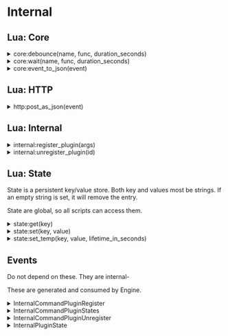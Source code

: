 ﻿# Internal

## Lua: Core

<details><summary>core:debounce(name, func, duration_seconds)</summary><br />
Debouncing a function ensures that it doesn’t get called too frequently. 

| Parameter        | Type     | Description                            |
|:-----------------|:--------:|:---------------------------------------|
| name             | string   | instance name (shared between scripts) |
| func             | function | function to invoke after duration      |
| duration_seconds | number   | duration before calling func           |

Everytime debounce is called, the timer is reset back to the duration. If you 
call debounce with another name a new timer is configured. Names are global, 
meaning that different scripts can use the same timer.

```lua
local hello = function()
    ui:print("Hello world")
end

core:debounce("sample1", hello, 10)

-- 9 seconds later. Timer is reset to 10 seconds again.
core:debounce("sample1", hello, 10)

-- 10 seconds later will output "Hello world"
```

This function is aliased as ``debounce`` (deprecated)
</details>

<details><summary>core:wait(name, func, duration_seconds)</summary><br />
Wait will wait for a duration before calling the function. If you redefine the wait, it 
will not reset the timer. This is the difference between this and debounce.

| Parameter        | Type     | Description                            |
|:-----------------|:--------:|:---------------------------------------|
| name             | string   | instance name (shared between scripts) |
| func             | function | function to invoke after duration      |
| duration_seconds | number   | duration before calling func           |

```lua
local hello = function()
    ui:print("Hello world")
end

core:wait("sample1", hello, 10)
core:wait("sample1", hello, 2)

-- 10 seconds later will output "Hello world"
```

This function is aliased as ``wait`` (deprecated)
</details>

<details><summary>core:event_to_json(event)</summary><br />
Encodes an event as a json-string.

| Parameter | Type  | Description                       |
|:----------|:-----:|:----------------------------------|
| event     | Event | Event as received from Slipstream |

```lua
function handle(event)
    core::print(core::event_to_json(event))
end
```

This function is aliased as ``event_to_json`` (deprecated)
</details>

## Lua: HTTP

<details><summary>http:post_as_json(event)</summary><br />
Performs a HTTP Post with payload and appropiate content-type.

| Parameter | Type   | Description  |
|:----------|:------:|:-------------|
| url       | string | URL endpoint |
| body      | string | JSON content |

Result will be written to the log.

This function is aliased as ``post_as_json`` (deprecated)
</details>

## Lua: Internal

<details><summary>internal:register_plugin(args)</summary><br />
Load a plugin. Used primarily in init.lua

Args is a LUA table, with the following keys

| Parameter   | Type   | Mandatory | Description                         |
|:------------|:------:|:----------|:------------------------------------|
| plugin_id   | string | No        | plugin id (defaults to plugin_name) |
| plugin_name | string | Yes       | name of plugin                      |

```lua
internal:register_plugin({ plugin_name = "TwitchPlugin" })
internal:register_plugin({ plugin_id = "TwitchPlugin", plugin_name = "TwitchPlugin" })
```

This function publishes `InternalCommandPluginRegister` event, that is handled by Engine.

This function is aliased as ``register_plugin`` (deprecated)
</details>

<details><summary>internal:unregister_plugin(id)</summary><br />
Removes a plugin

| Parameter | Type   | Description |
|:----------|:------:|:------------|
| id        | string | plugin id   |

```lua
internal:unregister_plugin("TwitchPlugin")
```

This function publishes `InternalCommandPluginUnregister` event, that is handled by Engine.


This function is aliased as ``unregister_plugin`` (deprecated)
</details>

## Lua: State

State is a persistent key/value store. Both key and values most be strings. 
If an empty string is set, it will remove the entry.

State are global, so all scripts can access them.

<details><summary>state:get(key)</summary><br />
Retrieves a value for a given key.

| Parameter | Type   | Description |
|:----------|:------:|:------------|
| key       | string |             |

```lua
core::print(state:get("hello"))
```

This function is aliased as ``get_state`` (deprecated)
</details>

<details><summary>state:set(key, value)</summary><br />
Set a key/value pair, overwriting any existing key.

| Parameter | Type   | Description |
|:----------|:------:|:------------|
| key       | string |             |
| value     | string |             |

```lua
state:set("hello", "world")
core::print(state:get("hello"))
```

This function is aliased as ``set_state`` (deprecated)
</details>

<details><summary>state:set_temp(key, value, lifetime_in_seconds)</summary><br />
Set a key/value pair, overwriting any existing key. It will be auto-removed after lifetime_in_seconds.

| Parameter           | Type   | Description |
|:--------------------|:------:|:------------|
| key                 | string |             |
| value               | string |             |
| lifetime_in_seconds | number |             |

```lua
state:set_temp("hello", "world", 10)
core::print(state:get("hello"))
```

This function is aliased as ``set_temp_state`` (deprecated)
</details>

## Events

Do not depend on these. They are internal-

These are generated and consumed by Engine.

<details><summary>InternalCommandPluginRegister</summary><br />
Request a plugin to be consumed

| Name            | Type    | Description                                                       |
|:----------------|:-------:|:------------------------------------------------------------------|
| EventType       | string  | `InternalCommandPluginRegister` (constant)                        |
| ExcludeFromTxrx | boolean | true (constant)                                                   |
| Uptime          | integer | Time of when the message was sent via Eventbus (in milliseconds). |
| Id              | string  | Id of the Plugin                                                  |
| PluginName      | string  | Name of the Plugin                                                |
| Configuration   | string  | JSON-encoded configuration                                        |

**JSON Example:**  
`{ "EventType": "InternalCommandPluginRegister", "ExcludeFromTxrx": true, "Uptime":1742, "Id": "AudioPlugin", "PluginName": "AudioPlugin"}`
</details>

<details><summary>InternalCommandPluginStates</summary><br />
Request Engine to send state of all plugins

| Name            | Type    | Description                                                       |
|:----------------|:-------:|:------------------------------------------------------------------|
| EventType       | string  | `InternalCommandPluginStates` (constant)                          |
| ExcludeFromTxrx | boolean | true (constant)                                                   |
| Uptime          | integer | Time of when the message was sent via Eventbus (in milliseconds). |

**JSON Example:**
`{"EventType": "InternalCommandPluginStates", "ExcludeFromTxrx": true}`
</details>

<details><summary>InternalCommandPluginUnregister</summary><br />
Request a plugin to be removed

| Name            | Type    | Description                                                       |
|:----------------|:-------:|:------------------------------------------------------------------|
| EventType       | string  | `InternalCommandPluginUnregister` (constant)                      |
| ExcludeFromTxrx | boolean | true (constant)                                                   |
| Uptime          | integer | Time of when the message was sent via Eventbus (in milliseconds). |
| Id              | string  | Id of the Plugin                                                  |

**JSON Example:**
`{"EventType": "InternalCommandPluginUnregister", "ExcludeFromTxrx": true, "Uptime":1742, "Id": "AudioPlugin" }`
</details>

<details><summary>InternalPluginState</summary><br />
Show the state of a plugin. These are published when plugins are 
registered or unregistered or upon request.

| Name            | Type    | Description                                                       |
|:----------------|:-------:|:------------------------------------------------------------------|
| EventType       | string  | `InternalPluginState` (constant)                                  |
| ExcludeFromTxrx | boolean | true (constant)                                                   |
| Uptime          | integer | Time of when the message was sent via Eventbus (in milliseconds). |
| Id              | string  | Id of plugin                                                      |
| PluginName      | string  | Name of plugin                                                    |
| DisplayName     | string  | Friendly name of the plugin (defaults to PluginName)              |
| PluginStatus    | string  | `Registered` or `Unregistered`                                    |

**JSON Example:**
`{"EventType": "InternalPluginState", "ExcludeFromTxrx": true, "Uptime":1742, "Id": "AudioPlugin", "PluginName": "AudioPlugin", "DisplayName": "AudioPlugin", "PluginStatus": "Registered"}`
</details>
